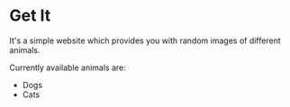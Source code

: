 # Get It

It's a simple website which provides you with random images of different animals.

Currently available animals are:
- Dogs
- Cats
